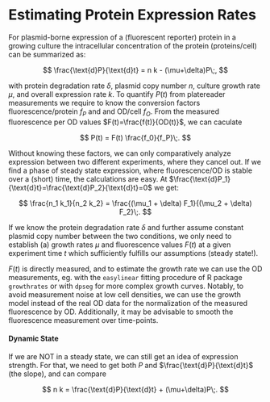 # Estimating Protein Expression Rates

For plasmid-borne expression of a (fluorescent reporter) protein
in a growing culture the intracellular concentration of
the protein (proteins/cell) can be summarized as:

$$
\frac{\text{d}P}{\text{d}t} = n k - (\mu+\delta)P\;,
$$

with protein degradation rate $\delta$, plasmid copy number $n$,
culture growth rate $\mu$, and overall expression rate $k$.
To quantify $P(t)$ from platereader measurements we require to
know the conversion factors fluorescence/protein $f_P$ and and OD/cell
$f_O$. From the measured fluorescence per OD values $F(t)=\frac{f(t)}{OD(t)}$,
we can caculate

$$
P(t) = F(t) \frac{f_0}{f_P}\;.
$$

Without knowing these factors, we can only comparatively analyze
expression between two different experiments, where they cancel out.
If we find a phase of steady state expression, where fluorescence/OD
is stable over a (short) time, the calculations are easy. At
$\frac{\text{d}P_1}{\text{d}t}=\frac{\text{d}P_2}{\text{d}t}=0$ we get:

$$
\frac{n_1 k_1}{n_2 k_2} = \frac{(\mu_1 + \delta) F_1}{(\mu_2 + \delta) F_2}\;.
$$

If we know the protein degradation rate $\delta$ and further assume
constant plasmid copy number between the two conditions, we only need
to establish (a) growth rates $\mu$ and fluorescence values $F(t)$ at
a given experiment time $t$ which sufficiently fulfills our
assumptions (steady state!).

$F(t)$ is directly measured, and to estimate the growth rate
we can use the OD measurements, eg. with the `easylinear`
fitting procedure of R package `growthrates` or with
`dpseg` for more complex growth curves.
Notably, to avoid measurement noise at low cell densities, we
can use the growth model instead of the real OD data for
the normalization of the measured fluorescence by OD. Additionally,
it may be advisable to smooth the fluorescence measurement over
time-points.


#### Dynamic State

If we are NOT in a steady state, we can still get an idea
of expression strength. For that, we need to get both
$P$ and $\frac{\text{d}P}{\text{d}t}$ (the slope), and can
compare

$$
n k = \frac{\text{d}P}{\text{d}t} + (\mu+\delta)P\;.
$$




